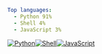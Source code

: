 ``` yaml
Top languages:
  - Python 91%
  - Shell 4%
  - JavaScript 3%
```

[![Python](https://via.placeholder.com/163x10/3572A5/?text=+)](https://github.com/search?q=user%3Ailzq+language%3APython&type=code)[![Shell](https://via.placeholder.com/7x10/89e051/?text=+)](https://github.com/search?q=user%3Ailzq+language%3AShell&type=code)[![JavaScript](https://via.placeholder.com/5x10/f1e05a/?text=+)](https://github.com/search?q=user%3Ailzq+language%3AJavaScript&type=code)
